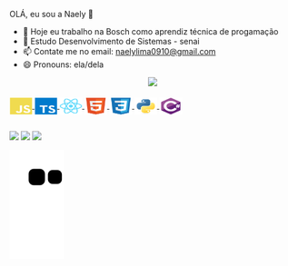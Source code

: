  OLÁ, eu sou a Naely 👋

- 🔭 Hoje eu trabalho na Bosch como aprendiz técnica de progamação
- 🌱 Estudo Desenvolvimento de Sistemas - senai
- 📫 Contate me no email: naelylima0910@gmail.com
- 😄 Pronouns: ela/dela

<div align="center">
  <a href="https://github.com/Naelylima">
  <img height="180em" src="https://github-readme-stats.vercel.app/api?username=Naelylima&show_icons=true&theme=dracula&include_all_commits=true&count_private=true"/>
 
</div>

<div style="display: inline_block"><br>
  <img align="center" alt="Rafa-Js" height="30" width="40" src="https://raw.githubusercontent.com/devicons/devicon/master/icons/javascript/javascript-plain.svg">
  <img align="center" alt="Rafa-Ts" height="30" width="40" src="https://raw.githubusercontent.com/devicons/devicon/master/icons/typescript/typescript-plain.svg">
  <img align="center" alt="Rafa-React" height="30" width="40" src="https://raw.githubusercontent.com/devicons/devicon/master/icons/react/react-original.svg">
  <img align="center" alt="Rafa-HTML" height="30" width="40" src="https://raw.githubusercontent.com/devicons/devicon/master/icons/html5/html5-original.svg">
  <img align="center" alt="Rafa-CSS" height="30" width="40" src="https://raw.githubusercontent.com/devicons/devicon/master/icons/css3/css3-original.svg">
  <img align="center" alt="Rafa-Python" height="30" width="40" src="https://raw.githubusercontent.com/devicons/devicon/master/icons/python/python-original.svg">
  <img align="center" alt="Rafa-Csharp" height="30" width="40" src="https://raw.githubusercontent.com/devicons/devicon/master/icons/csharp/csharp-original.svg">
<!--   <img align="right" alt="Rafa-pic" height="150" style="border-radius:50px;" src="https://scontent.fcpq4-1.fna.fbcdn.net/v/t1.15752-9/300485480_1983894598666399_9214690019765261426_n.png?_nc_cat=110&ccb=1-7&_nc_sid=ae9488&_nc_eui2=AeEAKpeKOmS82uo4bguCMkNkdpaJAmbGJaV2lokCZsYlpVLovoWDo8p7DQONdQrcKNm57OTQlBDMmOHE2wZMuVbc&_nc_ohc=OJNpr9KZOM0AX_C2Jfe&_nc_ht=scontent.fcpq4-1.fna&oh=03_AVKD6LCsl_WGflbQPAx6ByRdbcusX3mMWqptpRrDxyTlVA&oe=6334DC7B"> -->
</div>
  
  ##
  
  <div> 
 
  <a href="https://www.instagram.com/naely_lima0910/" target="_blank"><img src="https://img.shields.io/badge/-Instagram-%23E4405F?style=for-the-badge&logo=instagram&logoColor=white" target="_blank"></a>
  <a href = "mailto:naelylima0910@gmail.com"><img src="https://img.shields.io/badge/-Gmail-%23333?style=for-the-badge&logo=gmail&logoColor=white" target="_blank"></a>
  <a href="https://www.linkedin.com/in/naely-lima-pereira-2956721a8/" target="_blank"><img src="https://img.shields.io/badge/-LinkedIn-%230077B5?style=for-the-badge&logo=linkedin&logoColor=white" target="_blank"></a> 
  
   ![Snake animation](https://github.com/rafaballerini/rafaballerini/blob/output/github-contribution-grid-snake.svg)
  </div>
